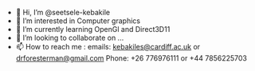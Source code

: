 - 👋 Hi, I’m @seetsele-kebakile
- 👀 I’m interested in Computer graphics
- 🌱 I’m currently learning OpenGl and Direct3D11
- 💞️ I’m looking to collaborate on ...
- 📫 How to reach me : 
               emails: kebakiles@cardiff.ac.uk or drforesterman@gmail.com
               Phone: +26 776976111 or +44 7856225703

<!---
seetsele-kebakile/seetsele-kebakile is a ✨ special ✨ repository because its `README.md` (this file) appears on your GitHub profile.
You can click the Preview link to take a look at your changes.
--->
